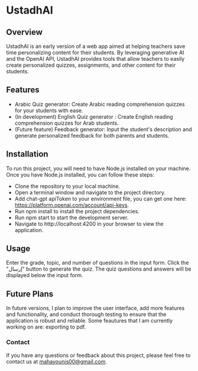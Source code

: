 # UstadhAI


## Overview
UstadhAI is an early version of a web app aimed at helping teachers save time personalizing content for their students. By leveraging generative AI and the OpenAI API, UstadhAI provides tools that allow teachers to easily create personalized quizzes, assignments, and other content for their students.


## Features
- Arabic Quiz generator: Create Arabic reading comprehension quizzes for your students with ease. 
- (In development) English Quiz generator : Create English reading comprehension quizzes for Arab students.
- (Future feature) Feedback generator: Input the student's description and generate personalized feedback for both parents and students.


## Installation
To run this project, you will need to have Node.js installed on your machine. Once you have Node.js installed, you can follow these steps:

- Clone the repository to your local machine.
- Open a terminal window and navigate to the project directory.
- Add chat-gpt apiToken to your environment file, you can get one here: https://platform.openai.com/account/api-keys.
- Run npm install to install the project dependencies.
- Run npm start to start the development server.
- Navigate to http://localhost:4200 in your browser to view the application.


## Usage
Enter the grade, topic, and number of questions in the input form.
Click the "إرسال" button to generate the quiz.
The quiz questions and answers will be displayed below the input form.

## Future Plans
In future versions, I plan to improve the user interface, add more features and functionality, and conduct thorough testing to ensure that the application is robust and reliable. Some feautures that I am currently working on are: exporting to pdf.

### Contact
If you have any questions or feedback about this project, please feel free to contact us at mahayounis00@gmail.com.
